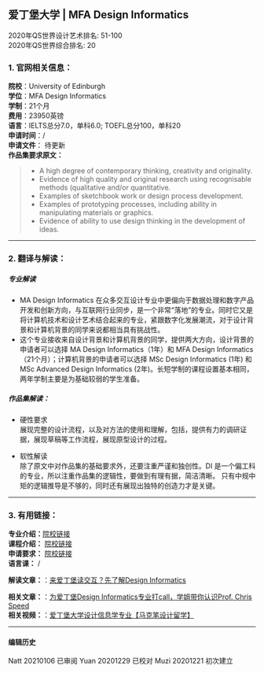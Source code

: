 ## 爱丁堡大学 | MFA Design Informatics

2020年QS世界设计艺术排名: 51-100  
2020年QS世界综合排名: 20  

### 1. 官网相关信息：  

**院校**：University of Edinburgh    
**学位**：MFA Design Informatics  
**学制**：21个月  
**费用**：23950英镑  
**语言**：IELTS总分7.0，单科6.0; TOEFL总分100，单科20  
**申请时间**：/  
**申请文件**： 待更新  
**作品集要求原文：**   

> - A high degree of contemporary thinking, creativity and originality.
> - Evidence of high quality and original research using recognisable methods (qualitative and/or quantitative.
> - Examples of sketchbook work or design process development.
> - Examples of prototyping processes, including ability in manipulating materials or graphics.
> - Evidence of ability to use design thinking in the development of ideas.
---


### 2. 翻译与解读：  
##### 专业解读  
- MA Design Informatics 在众多交互设计专业中更偏向于数据处理和数字产品开发和创新方向，与互联网行业同步，是一个非常“落地”的专业。同时它又是将计算机技术和设计艺术结合起来的专业，紧跟数字化发展潮流，对于设计背景和计算机背景的同学来说都相当具有挑战性。  
- 这个专业接收来自设计背景和计算机背景的同学，提供两大方向，设计背景的申请者可以选择 MA Design Informatics（1年）和 MFA Design Informatics（21个月）；计算机背景的申请者可以选择 MSc Design Informatics (1年) 和 MSc Advanced Design Informatics (2年)。长短学制的课程设置基本相同，两年学制主要是为基础较弱的学生准备。  

##### 作品集解读：
- 硬性要求  
展现完整的设计流程，以及对方法的使用和理解，包括，提供有力的调研证据，展现草稿等工作流程，展现原型设计的过程。  

- 软性解读  
除了原文中对作品集的基础要求外，还要注重严谨和独创性。DI 是一个偏工科的专业，所以注重作品集的逻辑性，要做到有理有据，简洁清晰。
只有中规中矩的逻辑推导是不够的，同时还有展现出独特的创造力才是关键。  

---


### 3. 有用链接：

**专业介绍：**[院校链接](https://www.ed.ac.uk/studying/postgraduate/degrees/index.php?r=site/view&id=821)  
**课程介绍：** [院校链接](https://www.designinformatics.org/postgraduate/)  
**申请要求：** [院校链接](https://www.ed.ac.uk/studying/international/postgraduate-entry/asia/china)  
**语言课：** /  

**解读文章：**：[来爱丁堡读交互？先了解Design Informatics](http://www.makebi.net/27933.html)  

**相关文章：**：[为爱丁堡Design Informatics专业打call，学姐带你认识Prof. Chris Speed](http://www.makebi.net/26016.html)  
**相关视频：**：[爱丁堡大学设计信息学专业【马克笔设计留学】](https://www.bilibili.com/video/av24182426)  




---


#### 编辑历史
Natt 20210106 已审阅
Yuan 20201229 已校对
Muzi 20201221 初次建立

